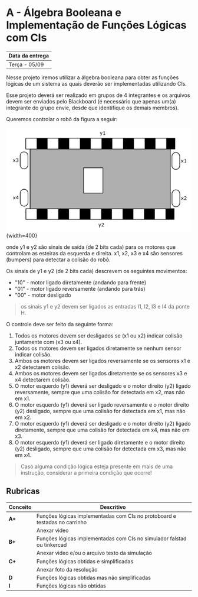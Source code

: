 # A - Álgebra Booleana e Implementação de Funções Lógicas com CIs

| Data da entrega| 
|----------------|
| Terça  - 05/09 |

Nesse projeto iremos utilizar a álgebra booleana para obter as funções lógicas de um sistema as quais deverão ser implementadas utilizando CIs.

Esse projeto deverá ser realizado em grupos de 4 integrantes e os arquivos devem ser enviados pelo Blackboard (é necessário que apenas um(a) integrante do grupo envie, desde que identifique os demais membros).

Queremos controlar o robô da figura a seguir:

![](../figs/A-Transistores/carro.png){width=400}


onde y1 e y2 são sinais de saída (de 2 bits cada) para os motores que controlam as esteiras da esquerda e direita. x1, x2, x3 e x4 são sensores (bumpers) para detectar a colisão do robô.

Os sinais de y1 e y2 (de 2 bits cada) descrevem os seguintes movimentos:

- "10" - motor ligado diretamente (andando para frente)
- "01" - motor ligado reversamente (andando para trás) 
- "00" - motor desligado

> os sinais y1 e y2 devem ser ligados as entradas I1, I2, I3 e I4 da ponte H.

O controle deve ser feito da seguinte forma:

1. Todos os motores devem ser desligados se (x1 ou x2) indicar colisão juntamente com (x3 ou x4).
2. Todos os motores devem ser ligados diretamente se nenhum sensor indicar colisão.
3. Ambos os motores devem ser ligados reversamente se os sensores x1 e x2 detectarem colisão.
4. Ambos os motores devem ser ligados diretamente se os sensores x3 e x4 detectarem colisão.
5. O motor esquerdo (y1) deverá ser desligado e o motor direito (y2) ligado reversamente, sempre que uma colisão for detectada em x2, mas não em x1.
6. O motor esquerdo (y1) deverá ser ligado reversamente e o motor direito (y2) desligado, sempre que uma colisão for detectada em x1, mas não em x2.
7. O motor esquerdo (y1) deverá ser desligado e o motor direito (y2) ligado diretamente, sempre que uma colisão for detectada em x4, mas não em x3.
8. O motor esquerdo (y1) deverá ser ligado diretamente e o motor direito (y2) desligado, sempre que uma colisão for detectada em x3, mas não em x4.

> Caso alguma condição lógica esteja presente em mais de uma instrução, considerar a primeira condição que ocorre!

<!--
1. O motor esquerdo (y1) deverá ser ligado e o motor direito (y2) desligado, permitindo que o robô rotacione em sentido horário, sempre que um objeto for detectado em x1 e/ou x3, mas não em x2.
1. O motor esquerdo (y1) deverá ser desligado e o motor direito (y2) ligado, permitindo que o robô rotacione em sentido anti-horário, sempre que um objeto for detectado em x2 e/ou x3, mas não em x1.
1. Ambos os motores devem ser ligados se nenhum dos sensores detectar um objeto ou se x1 e x2 detectarem o objeto.
1. Todos os motores devem ser desligados se os três sensores detectarem um objeto.
-> Caso alguma condição lógica esteja presente em mais de uma instrução, considerar a primeira condição que ocorre!
-->



## Rubricas

| Conceito | Descritivo                                                  |
|----------|-------------------------------------------------------------|
| **A+**   | Funções lógicas implementadas com CIs no protoboard e testadas no carrinho       |
|          | Anexar video                                                |
| **B+**   | Funções lógicas implementadas com CIs no simulador falstad ou tinkercad |
|          | Anexar video e/ou o arquivo texto da simulação              |
| **C+**   | Funções lógicas obtidas e simplificadas                     |
|          | Anexar foto da resolução                                    |
| **D**    | Funções lógicas obtidas mas não simplificadas               |
| **I**    | Funções lógicas não obtidas                                 |
